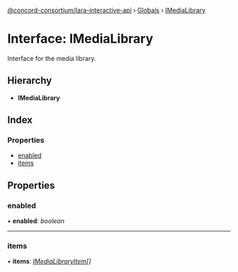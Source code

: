 [@concord-consortium/lara-interactive-api](../README.md) › [Globals](../globals.md) › [IMediaLibrary](imedialibrary.md)

# Interface: IMediaLibrary

Interface for the media library.

## Hierarchy

* **IMediaLibrary**

## Index

### Properties

* [enabled](imedialibrary.md#enabled)
* [items](imedialibrary.md#items)

## Properties

###  enabled

• **enabled**: *boolean*

___

###  items

• **items**: *[IMediaLibraryItem](imedialibraryitem.md)[]*
